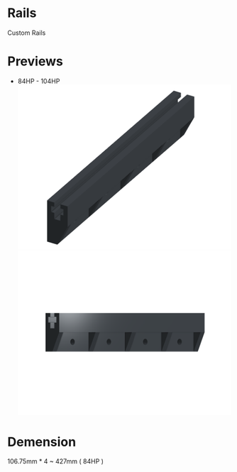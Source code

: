 # Rails
Custom Rails
# Previews
* 84HP - 104HP
![image](https://github.com/HanalogInstruments/Rails/blob/main/Picture/84HP_1.png)
![image](https://github.com/HanalogInstruments/Rails/blob/main/Picture/84HP_2.png)
# Demension
106.75mm * 4 ~ 427mm ( 84HP )
